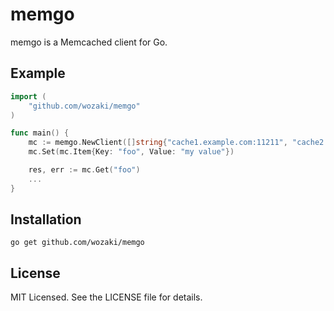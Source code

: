 # memgo
memgo is a Memcached client for Go.

## Example
```go
import (
	"github.com/wozaki/memgo"
)

func main() {
	mc := memgo.NewClient([]string{"cache1.example.com:11211", "cache2.example.com:11211"})
	mc.Set(mc.Item{Key: "foo", Value: "my value"})

	res, err := mc.Get("foo")
	...
}
```

## Installation
```
go get github.com/wozaki/memgo
```

## License
MIT Licensed. See the LICENSE file for details.
